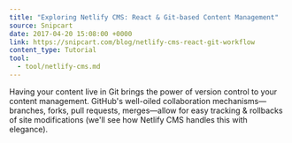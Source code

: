 ```yaml
---
title: "Exploring Netlify CMS: React & Git-based Content Management"
source: Snipcart
date: 2017-04-20 15:08:00 +0000
link: https://snipcart.com/blog/netlify-cms-react-git-workflow
content_type: Tutorial
tool:
  - tool/netlify-cms.md 
---
```

Having your content live in Git brings the power of version control to your content management. GitHub's well-oiled collaboration mechanisms—branches, forks, pull requests, merges—allow for easy tracking & rollbacks of site modifications (we'll see how Netlify CMS handles this with elegance).
